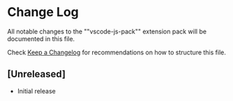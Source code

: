 # Change Log

All notable changes to the ""vscode-js-pack"" extension pack will be documented in this file.

Check [Keep a Changelog](http://keepachangelog.com/) for recommendations on how to structure this file.

## [Unreleased]

- Initial release
